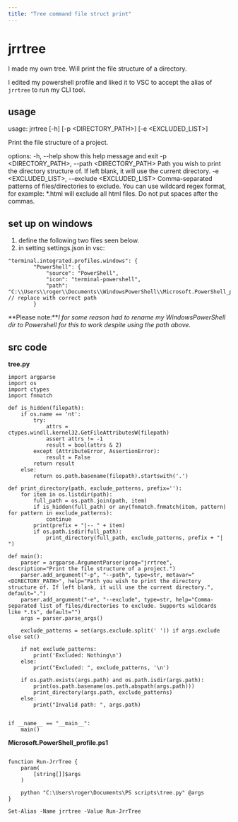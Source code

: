 ```yaml
---
title: "Tree command file struct print"
---
```


# jrrtree

I made my own tree. Will print the file structure of a directory. 

I edited my powershell profile and liked it to VSC to accept the alias of `jrrtree` to run my CLI tool.

## usage

usage: jrrtree [-h] [-p <DIRECTORY_PATH>] [-e <EXCLUDED_LIST>]

Print the file structure of a project.

options:
  -h, --help            show this help message and exit
  -p <DIRECTORY_PATH>, --path <DIRECTORY_PATH>
                        Path you wish to print the directory structure of. If left blank, it will use the current directory.
  -e <EXCLUDED_LIST>, --exclude <EXCLUDED_LIST>
                        Comma-separated patterns of files/directories to exclude. You can use wildcard regex format, for example: *.html will exclude all html files. Do not put spaces after the
                        commas.

## set up on windows

1. define the following two files seen below.
2. in setting settings.json in vsc:
```
"terminal.integrated.profiles.windows": {
        "PowerShell": {
            "source": "PowerShell",
            "icon": "terminal-powershell",
            "path": "C:\\Users\\roger\\Documents\\WindowsPowerShell\\Microsoft.PowerShell_profile.ps1" // replace with correct path
        }
```
**Please note:***I for some reason had to rename my WindowsPowerShell dir to Powershell for this to work despite using the path above.*

## src code

**tree.py**
```
import argparse
import os
import ctypes
import fnmatch

def is_hidden(filepath):
    if os.name == 'nt':
        try:
            attrs = ctypes.windll.kernel32.GetFileAttributesW(filepath)
            assert attrs != -1
            result = bool(attrs & 2)
        except (AttributeError, AssertionError):
            result = False
        return result
    else:
        return os.path.basename(filepath).startswith('.')

def print_directory(path, exclude_patterns, prefix=''):
    for item in os.listdir(path):
        full_path = os.path.join(path, item)
        if is_hidden(full_path) or any(fnmatch.fnmatch(item, pattern) for pattern in exclude_patterns):
            continue
        print(prefix + "|-- " + item)
        if os.path.isdir(full_path):
            print_directory(full_path, exclude_patterns, prefix + "|   ")

def main():
    parser = argparse.ArgumentParser(prog="jrrtree", description="Print the file structure of a project.")
    parser.add_argument("-p", "--path", type=str, metavar="<DIRECTORY_PATH>", help="Path you wish to print the directory structure of. If left blank, it will use the current directory.", default=".")
    parser.add_argument("-e", "--exclude", type=str, help="Comma-separated list of files/directories to exclude. Supports wildcards like *.ts", default="")
    args = parser.parse_args()

    exclude_patterns = set(args.exclude.split(' ')) if args.exclude else set()
    
    if not exclude_patterns:
        print('Excluded: Nothing\n')
    else:
        print("Excluded: ", exclude_patterns, '\n')

    if os.path.exists(args.path) and os.path.isdir(args.path):
        print(os.path.basename(os.path.abspath(args.path)))
        print_directory(args.path, exclude_patterns)
    else:
        print("Invalid path: ", args.path)


if __name__ == "__main__":
    main()
```

**Microsoft.PowerShell_profile.ps1**

```

function Run-JrrTree {
    param(
        [string[]]$args
    )

    python "C:\Users\roger\Documents\PS scripts\tree.py" @args
}

Set-Alias -Name jrrtree -Value Run-JrrTree

```
